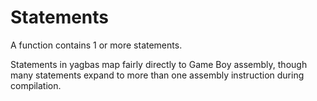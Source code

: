 # Statements

A function contains 1 or more statements.

Statements in yagbas map fairly directly to Game Boy assembly, though many
statements expand to more than one assembly instruction during compilation.
